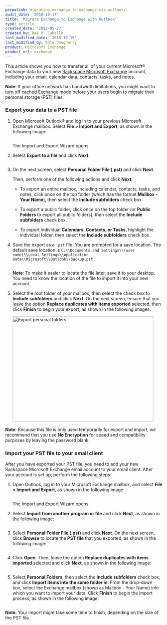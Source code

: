```yaml
---
permalink: migrating-exchange-to-exchange-via-outlook/
audit_date: '2018-10-17'
title: 'Migrate Exchange to Exchange with Outlook'
type: article
created_date: '2012-05-27'
created_by: Rae D. Cabello
last_modified_date: '2018-10-19'
last_modified_by: Kate Dougherty
product: Microsoft Exchange
product_url: exchange
---
```


This article shows you how to transfer all of your current
Microsoft&reg; Exchange data to your new [Rackspace Microsoft
Exchange](https://www.rackspace.com/email-hosting/hosted-exchange) account,
including your email, calendar data, contacts, tasks, and notes.

**Note**: If your office network has bandwidth limitations, you might want to
turn off cached Exchange mode before your users begin to migrate their
personal storage (PST) files.

### Export your data to a PST file

1. Open Microsoft Outlook&reg; and log in to your
   previous Microsoft Exchange mailbox. Select **File > Import and
   Export**, as shown in the following image:

    <img src="1.png" alt="" />

    The Import and Export Wizard opens.

2. Select **Export to a file** and click **Next**.

    <img src="2.png" alt="" />

3. On the next screen, select **Personal Folder File (.pst)** and click
   **Next**.

   Then, perform one of the following actions and click **Next**:

   - To export an entire mailbox, including calendar, contacts, tasks,
     and notes, click once on the top folder (which has the format **Mailbox -
     Your Name**), then select the **Include subfolders** check box.

   - To export a public folder, click once on the top folder (or
     **Public Folders** to export all public folders), then select the
     **Include subfolders** check box.

   - To export individual **Calendars, Contacts, or Tasks**, highlight
     the individual folder, then select the **Include subfolders**
     check box.

4. Save the export as a `.pst` file. You are
   prompted for a save location. The default save location is `C:\\Documents
   and Settings\\(user name)\\Local Settings\\Application
   Data\\Microsoft\\Outlook\\backup.pst.`

    <img src="3.png" alt="" />

    **Note**: To make it easier to locate the file later, save it to
    your desktop. You need to know the location of the file to import it
    into your new account.

5. Select the root folder of your mailbox, then select the check box to
   **Include subfolders** and click **Next**. On the next screen, ensure
   that you leave the option **Replace duplicates with items exported** selected, then click **Finish** to begin your export, as shown in the
   following images:

    <img src="ExportPersonalFolders.png" alt="Export personal folders" width="451" height="336" />

    <img src="5.png" alt="" />

**Note**: Because this file is only used temporarily for export and import, we
recommend that you use **No Encryption** for speed and compatibility purposes by leaving the password blank.

### Import your PST file to your email client

After you have exported your PST file, you need to add your new
Rackspace Microsoft Exchange email account to your email client. After
your account is set up, perform the following steps:

1. Open Outlook, log in to your
   Microsoft Exchange mailbox, and select **File > Import and Export**, as
   shown in the following image:

    <img src="1.png" alt="" />

    The Import and Export Wizard opens.

2. Select **Import from another program or file**
   and click **Next**, as shown in the following image:

    <img src="6.png" alt="" />

3. Select **Personal Folder File (.pst)** and click **Next**. On the next
   screen, click **Browse** to locate the **PST file** that you exported, as
   shown in the following image:

    <img src="7.png" alt="" />

4. Click **Open**. Then, leave the option **Replace duplicates
   with items imported** selected and click **Next**, as shown in the
   following image:

    <img src="8.png" alt="" />

5. Select **Personal Folders**, then select the **Include
   subfolders** check box, and click **Import items into the same
   folder in**. From the drop-down box, select the Exchange mailbox
   (shown as Mailbox - Your Name) into which you want to import your data.
   Click **Finish** to begin the import process, as shown in the following
   image:

    <img src="10.png" alt="" />

**Note**: Your import might take some time to finish, depending on the size of
the PST file.

